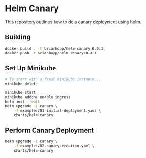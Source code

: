 # Helm Canary

This repository outlines how to do a canary deployment using helm.

## Building

```bash
docker build . -t briankopp/helm-canary:0.0.1
docker push -t briankopp/helm-canary:0.0.1
```

## Set Up Minikube

```bash
# To start with a fresh minikube instance...
minikube delete

minikube start
minikube addons enable ingress
helm init --wait
helm upgrade -i canary \
    -f examples/01-initial-deployment.yaml \
    charts/helm-canary
```

## Perform Canary Deployment

```bash
helm upgrade -i canary \
    -f examples/02-canary-creation.yaml \
    charts/helm-canary
```

